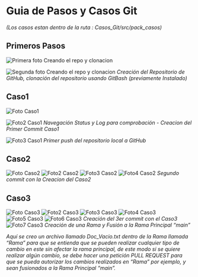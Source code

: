 # Guia de Pasos y Casos Git
_(Los casos estan dentro de la ruta : Casos_Git/src/pack_casos)_
## Primeros Pasos

![Primera foto Creando el repo y clonacion](/imagenes/Captura%20de%20pantalla%202025-08-30%20081941.png)

![Segunda foto Creando el repo y clonacion](/imagenes/Captura%20de%20pantalla%202025-08-30%20082225.png)
*Creación del Repositorio de GitHub, clonación del repositorio usando GitBash (previamente Instalado)*

##
## Caso1
![Foto Caso1](/imagenes/Captura%20de%20pantalla%202025-08-30%20083218.png)

![Foto2 Caso1](/imagenes/Captura%20de%20pantalla%202025-08-30%20083633.png)
*Navegación Status y Log para comprobación - Creacion del Primer Commit Caso1*

![Foto3 Caso1](/imagenes/Captura%20de%20pantalla%202025-08-30%20083642.png)
*Primer push del repositorio local a GitHub*
##
## Caso2

![Foto Caso2](/imagenes/Captura%20de%20pantalla%202025-08-30%20085034.png)
![Foto2 Caso2](/imagenes/Captura%20de%20pantalla%202025-08-30%20085048.png)
![Foto3 Caso2](/imagenes/Captura%20de%20pantalla%202025-08-30%20085057.png)
![Foto4 Caso2](/imagenes/Captura%20de%20pantalla%202025-08-30%20085321.png)
*Segundo commit con la Creacion del Caso2*
##
## Caso3
![Foto Caso3](/imagenes/Captura%20de%20pantalla%202025-08-30%20090506.png)
![Foto2 Caso3](/imagenes/Captura%20de%20pantalla%202025-08-30%20090518.png)
![Foto3 Caso3](/imagenes/Captura%20de%20pantalla%202025-08-30%20090534.png)
![Foto4 Caso3](/imagenes/Captura%20de%20pantalla%202025-08-30%20090542.png)
![Foto5 Caso3](/imagenes/Captura%20de%20pantalla%202025-08-30%20090552.png)
![Foto6 Caso3](/imagenes/Captura%20de%20pantalla%202025-08-30%20090034.png)
*Creación del 3er commit con el Caso3*
![Foto7 Caso3](/imagenes/Captura%20de%20pantalla%202025-08-30%20090357.png)
*Creación de una Rama y Fusión a la Rama Principal “main”*

_Aquí se creo un archivo llamado Doc_Vacio.txt dentro de la Rama llamada “Rama” para que se entienda que se pueden realizar cualquier tipo de cambio en este sin afectar la rama principal, de este modo si se quiere realizar algún cambio, se debe hacer una petición PULL REQUEST para que se pueda autorizar los cambios realizados en “Rama” por ejemplo, y sean fusionados a la Rama Principal “main”._







